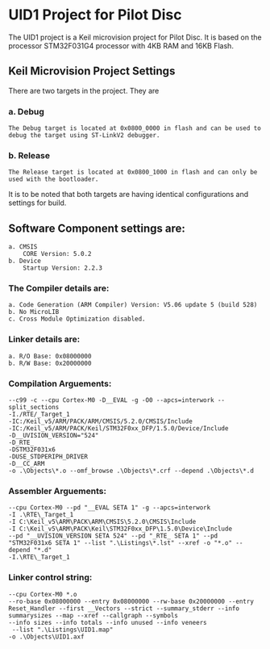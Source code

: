 # UID1 Project for Pilot Disc

The UID1 project is a Keil microvision project for Pilot Disc.
It is based on the processor STM32F031G4 processor with 4KB RAM and 16KB Flash.

## Keil Microvision Project Settings

There are two targets in the project. They are
###	a. Debug 
	The Debug target is located at 0x0800_0000 in flash and can be used to debug the target using ST-LinkV2 debugger.
###	b. Release
	The Release target is located at 0x0800_1000 in flash and can only be used with the bootloader.

It is to be noted that both targets are having identical configurations and settings for build.

## Software Component settings are:
	a. CMSIS
		CORE Version: 5.0.2
	b. Device
		Startup Version: 2.2.3

### The Compiler details are:
	a. Code Generation (ARM Compiler) Version: V5.06 update 5 (build 528)
	b. No MicroLIB
	c. Cross Module Optimization disabled.

### Linker details are:
	a. R/O Base: 0x08000000
	b. R/W Base: 0x20000000

### Compilation Arguements:
	--c99 -c --cpu Cortex-M0 -D__EVAL -g -O0 --apcs=interwork --split_sections 
	-I./RTE/_Target_1
	-IC:/Keil_v5/ARM/PACK/ARM/CMSIS/5.2.0/CMSIS/Include
	-IC:/Keil_v5/ARM/PACK/Keil/STM32F0xx_DFP/1.5.0/Device/Include
	-D__UVISION_VERSION="524"
	-D_RTE_
	-DSTM32F031x6
	-DUSE_STDPERIPH_DRIVER
	-D__CC_ARM
	-o .\Objects\*.o --omf_browse .\Objects\*.crf --depend .\Objects\*.d 

### Assembler Arguements:
	--cpu Cortex-M0 --pd "__EVAL SETA 1" -g --apcs=interwork 
	-I .\RTE\_Target_1 
	-I C:\Keil_v5\ARM\PACK\ARM\CMSIS\5.2.0\CMSIS\Include 
	-I C:\Keil_v5\ARM\PACK\Keil\STM32F0xx_DFP\1.5.0\Device\Include 
	--pd "__UVISION_VERSION SETA 524" --pd "_RTE_ SETA 1" --pd "STM32F031x6 SETA 1" --list ".\Listings\*.lst" --xref -o "*.o" --depend "*.d" 
	-I.\RTE\_Target_1

### Linker control string:
	--cpu Cortex-M0 *.o 
	--ro-base 0x08000000 --entry 0x08000000 --rw-base 0x20000000 --entry Reset_Handler --first __Vectors --strict --summary_stderr --info summarysizes --map --xref --callgraph --symbols 
	--info sizes --info totals --info unused --info veneers 
	 --list ".\Listings\UID1.map" 
	-o .\Objects\UID1.axf 

